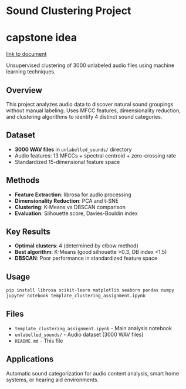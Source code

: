 # Sound Clustering Project

# capstone idea
[link to document](https://docs.google.com/document/d/1_DTJGhGrq1_dWkwI4sEaZtTH0HgXbFEl5fiGv7QOTYk/edit?usp=sharing)


Unsupervised clustering of 3000 unlabeled audio files using machine learning techniques.

## Overview
This project analyzes audio data to discover natural sound groupings without manual labeling. Uses MFCC features, dimensionality reduction, and clustering algorithms to identify 4 distinct sound categories.

## Dataset
- **3000 WAV files** in `unlabelled_sounds/` directory
- Audio features: 13 MFCCs + spectral centroid + zero-crossing rate
- Standardized 15-dimensional feature space

## Methods
- **Feature Extraction**: librosa for audio processing
- **Dimensionality Reduction**: PCA and t-SNE
- **Clustering**: K-Means vs DBSCAN comparison
- **Evaluation**: Silhouette score, Davies-Bouldin index

## Key Results
- **Optimal clusters**: 4 (determined by elbow method)
- **Best algorithm**: K-Means (good silhouette >0.3, DB index <1.5)
- **DBSCAN**: Poor performance in standardized feature space

## Usage
```bash
pip install librosa scikit-learn matplotlib seaborn pandas numpy
jupyter notebook template_clustering_assignment.ipynb
```

## Files
- `template_clustering_assignment.ipynb` - Main analysis notebook
- `unlabelled_sounds/` - Audio dataset (3000 WAV files)
- `README.md` - This file

## Applications
Automatic sound categorization for audio content analysis, smart home systems, or hearing aid environments.